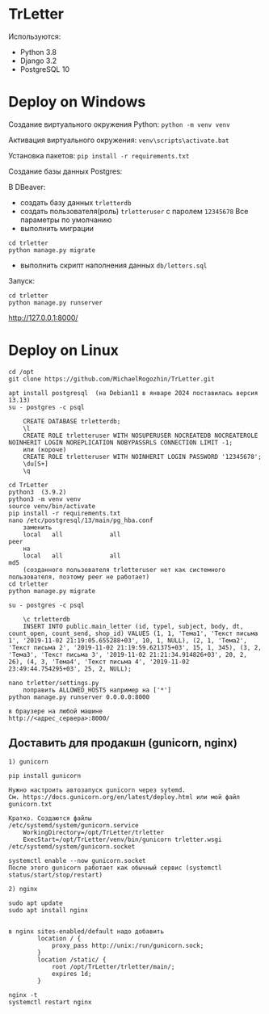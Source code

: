 # TrLetter

Используются:
- Python 3.8
- Django 3.2
- PostgreSQL 10


Deploy on Windows
=================

Создание виртуального окружения Python:
`python -m venv venv`

Активация виртуального окружения:
`venv\scripts\activate.bat`

Установка пакетов:
`pip install -r requirements.txt`

Создание базы данных Postgres:

В DBeaver:
- создать базу данных `trletterdb`
- создать пользователя(роль) `trletteruser` с паролем `12345678`
Все параметры по умолчанию
- выполнить миграции
```
cd trletter
python manage.py migrate
```
- выполнить скрипт наполнения данных `db/letters.sql`


Запуск:
```
cd trletter
python manage.py runserver
```

http://127.0.0.1:8000/


Deploy on Linux
===============

```
cd /opt
git clone https://github.com/MichaelRogozhin/TrLetter.git

apt install postgresql  (на Debian11 в январе 2024 поставилась версия 13.13)
su - postgres -c psql

    CREATE DATABASE trletterdb;
    \l
    CREATE ROLE trletteruser WITH NOSUPERUSER NOCREATEDB NOCREATEROLE NOINHERIT LOGIN NOREPLICATION NOBYPASSRLS CONNECTION LIMIT -1;
    или (короче)
    CREATE ROLE trletteruser WITH NOINHERIT LOGIN PASSWORD '12345678';
    \du[S+]
    \q

cd TrLetter
python3  (3.9.2)
python3 -m venv venv
source venv/bin/activate
pip install -r requirements.txt
nano /etc/postgresql/13/main/pg_hba.conf
    заменить
    local   all             all                                     peer
    на
    local   all             all                                     md5
    (созданного пользователя trletteruser нет как системного пользователя, поэтому peer не работает)
cd trletter
python manage.py migrate

su - postgres -c psql

    \c trletterdb
    INSERT INTO public.main_letter (id, typel, subject, body, dt, count_open, count_send, shop_id) VALUES (1, 1, 'Тема1', 'Текст письма 1', '2019-11-02 21:19:05.655288+03', 10, 1, NULL), (2, 1, 'Тема2', 'Текст письма 2', '2019-11-02 21:19:59.621375+03', 15, 1, 345), (3, 2, 'Тема3', 'Текст письма 3', '2019-11-02 21:21:34.914826+03', 20, 2, 26), (4, 3, 'Тема4', 'Текст письма 4', '2019-11-02 23:49:44.754295+03', 25, 2, NULL);

nano trletter/settings.py
    поправить ALLOWED_HOSTS например на ['*']
python manage.py runserver 0.0.0.0:8000

в браузере на любой машине
http://<адрес_сервера>:8000/
```

Доставить для продакшн (gunicorn, nginx)
----------------------------------------

```
1) gunicorn

pip install gunicorn

Нужно настроить автозапуск gunicorn через sytemd.
См. https://docs.gunicorn.org/en/latest/deploy.html или мой файл gunicorn.txt

Кратко. Создаются файлы
/etc/systemd/system/gunicorn.service
    WorkingDirectory=/opt/TrLetter/trletter
    ExecStart=/opt/TrLetter/venv/bin/gunicorn trletter.wsgi
/etc/systemd/system/gunicorn.socket

systemctl enable --now gunicorn.socket
После этого gunicorn работает как обычный сервис (systemctl status/start/stop/restart)

2) nginx

sudo apt update
sudo apt install nginx


в nginx sites-enabled/default надо добавить
        location / {
            proxy_pass http://unix:/run/gunicorn.sock;
        }
        location /static/ {
            root /opt/TrLetter/trletter/main/;
            expires 1d;
        }

nginx -t
systemctl restart nginx
```
